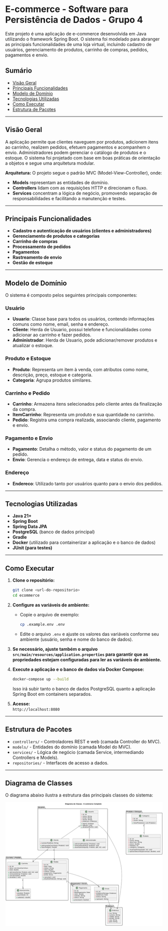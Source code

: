 # E-commerce - Software para Persistência de Dados - Grupo 4

Este projeto é uma aplicação de e-commerce desenvolvida em Java utilizando o framework Spring Boot. O sistema foi modelado para abranger as principais funcionalidades de uma loja virtual, incluindo cadastro de usuários, gerenciamento de produtos, carrinho de compras, pedidos, pagamentos e envio.

## Sumário

- [Visão Geral](#visão-geral)
- [Principais Funcionalidades](#principais-funcionalidades)
- [Modelo de Domínio](#modelo-de-domínio)
- [Tecnologias Utilizadas](#tecnologias-utilizadas)
- [Como Executar](#como-executar)
- [Estrutura de Pacotes](#estrutura-de-pacotes)

---

## Visão Geral

A aplicação permite que clientes naveguem por produtos, adicionem itens ao carrinho, realizem pedidos, efetuem pagamentos e acompanhem o envio. Administradores podem gerenciar o catálogo de produtos e o estoque. O sistema foi projetado com base em boas práticas de orientação a objetos e segue uma arquitetura modular.

**Arquitetura:** O projeto segue o padrão MVC (Model-View-Controller), onde:
- **Models** representam as entidades de domínio.
- **Controllers** lidam com as requisições HTTP e direcionam o fluxo.
- **Services** concentram a lógica de negócio, promovendo separação de responsabilidades e facilitando a manutenção e testes.

---

## Principais Funcionalidades

- **Cadastro e autenticação de usuários (clientes e administradores)**
- **Gerenciamento de produtos e categorias**
- **Carrinho de compras**
- **Processamento de pedidos**
- **Pagamentos**
- **Rastreamento de envio**
- **Gestão de estoque**

---

## Modelo de Domínio

O sistema é composto pelos seguintes principais componentes:

### Usuário

- **Usuario**: Classe base para todos os usuários, contendo informações comuns como nome, email, senha e endereço.
- **Cliente**: Herda de Usuario, possui telefone e funcionalidades como adicionar ao carrinho e fazer pedidos.
- **Administrador**: Herda de Usuario, pode adicionar/remover produtos e atualizar o estoque.

### Produto e Estoque

- **Produto**: Representa um item à venda, com atributos como nome, descrição, preço, estoque e categoria.
- **Categoria**: Agrupa produtos similares.

### Carrinho e Pedido

- **Carrinho**: Armazena itens selecionados pelo cliente antes da finalização da compra.
- **ItemCarrinho**: Representa um produto e sua quantidade no carrinho.
- **Pedido**: Registra uma compra realizada, associando cliente, pagamento e envio.

### Pagamento e Envio

- **Pagamento**: Detalha o método, valor e status do pagamento de um pedido.
- **Envio**: Gerencia o endereço de entrega, data e status do envio.

### Endereço

- **Endereco**: Utilizado tanto por usuários quanto para o envio dos pedidos.

---

## Tecnologias Utilizadas

- **Java 21+**
- **Spring Boot**
- **Spring Data JPA**
- **PostgreSQL** (banco de dados principal)
- **Gradle**
- **Docker** (utilizado para containerizar a aplicação e o banco de dados)
- **JUnit (para testes)**

---

## Como Executar

1. **Clone o repositório:**
   ```bash
   git clone <url-do-repositorio>
   cd ecommerce
   ```

2. **Configure as variáveis de ambiente:**
   - Copie o arquivo de exemplo:
     ```bash
     cp .example.env .env
     ```
   - Edite o arquivo `.env` e ajuste os valores das variáveis conforme seu ambiente (usuário, senha e nome do banco de dados).

3. **Se necessário, ajuste também o arquivo `src/main/resources/application.properties` para garantir que as propriedades estejam configuradas para ler as variáveis de ambiente.**

4. **Execute a aplicação e o banco de dados via Docker Compose:**
   ```bash
   docker-compose up --build
   ```
   Isso irá subir tanto o banco de dados PostgreSQL quanto a aplicação Spring Boot em containers separados.

5. **Acesse:**  
   `http://localhost:8080`

---

## Estrutura de Pacotes

- `controllers/` - Controladores REST e web (camada Controller do MVC).
- `models/` - Entidades do domínio (camada Model do MVC).
- `services/` - Lógica de negócio (camada Service, intermediando Controllers e Models).
- `repositories/` - Interfaces de acesso a dados.

---

## Diagrama de Classes

O diagrama abaixo ilustra a estrutura das principais classes do sistema:

![Diagrama de Classes](docs/diagrama-de-classe-v1.png)



